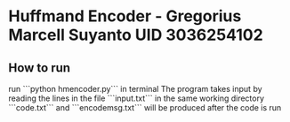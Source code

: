 <h1>Huffmand Encoder - Gregorius Marcell Suyanto UID 3036254102</h1>

<h2>How to run</h2>
<p>run ```python hmencoder.py``` in terminal  
The program takes input by reading the lines in the file ```input.txt``` in the same working directory 
```code.txt``` and ```encodemsg.txt``` will be produced after the code is run
</p>